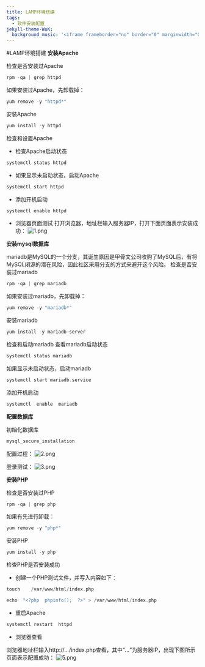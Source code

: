 ```yaml
---
title: LAMP环境搭建
tags:
  - 软件安装配置
jekyll-theme-WuK:
  background_music: '<iframe frameborder="no" border="0" marginwidth="0" marginheight="0" width=100% height=86 src="//music.163.com/outchain/player?type=2&id=27876158&auto=0&height=66"></iframe>'
---
```


#LAMP环境搭建
**安装Apache**

检查是否安装过Apache
```c
rpm -qa | grep httpd
```

如果安装过Apache，先卸载掉：
```c
yum remove -y "httpd*"
```

安装Apache
```c
yum install -y httpd
```

检查和设置Apache
- 检查Apache启动状态

```c
systemctl status httpd
```

- 如果显示未启动状态，启动Apache

```c
systemctl start httpd
```

- 添加开机启动

```c
systemctl enable httpd
```

- 浏览器页面测试
打开浏览器，地址栏输入服务器IP，打开下面页面表示安装成功：
![1.png](https://i.loli.net/2021/04/01/oQsUtxE1fn3pNIq.png)

**安装mysql数据库**

mariadb是MySQL的一个分支，其诞生原因是甲骨文公司收购了MySQL后，有将MySQL闭源的潜在风险，因此社区采用分支的方式来避开这个风险。
检查是否安装过mariadb
```c
rpm -qa | grep mariadb
```

如果安装过mariadb，先卸载掉：
```c
yum remove -y "mariadb*"
```

安装mariadb
```c
yum install -y mariadb-server
```

检查和启动mariadb
查看mariadb启动状态
```c
systemctl status mariadb
```

如果显示未启动状态，启动mariadb
```c
systemctl start mariadb.service
```

添加开机启动
```c
systemctl  enable  mariadb
```

**配置数据库**

初始化数据库
```c
mysql_secure_installation
```

配置过程：
![2.png](https://i.loli.net/2021/04/01/MiojmpVq1eg4rKl.png)

登录测试：
![3.png](https://i.loli.net/2021/04/01/FLCeJtPx7OuB9GE.png)

**安装PHP**

检查是否安装过PHP
```c
rpm -qa | grep php
```

如果有先进行卸载：
```c
yum remove -y "php*"
```

安装PHP
```c
yum install -y php
```

检查PHP是否安装成功
- 创建一个PHP测试文件，并写入内容如下：

```c
touch    /var/www/html/index.php

echo  "<?php  phpinfo();  ?>" > /var/www/html/index.php
```

- 重启Apache

```c
systemctl restart  httpd
```

- 浏览器查看

浏览器地址栏输入http://*.*.*.*/index.php查看，其中“*.*.*.*”为服务器IP，出现下图所示页面表示配置成功：
![5.png](https://i.loli.net/2021/04/01/xPzyEQkDiuIb2h3.png)

